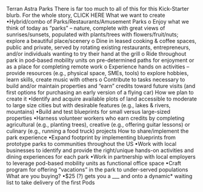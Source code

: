 
Terran Astra Parks 
There is far too much to all of this for this Kick-Starter blurb. For the whole story, CLICK HERE 
What we want to create 
•Hybrid/combo of Parks/Restaurants/Amusement Parks 
o Enjoy what we think of today as “parks” – nature, complete with great views of 
sunrises/sunsets, populated with plants/trees with flowers/fruit/nuts; explore a 
beautiful place/scenery 
o Dine in leased cooking & coffee spaces, public and private, served by rotating existing 
restaurants, entrepreneurs, and/or individuals wanting to try their hand at the grill 
o Ride throughout park in pod-based mobility units on pre-determined paths for 
enjoyment or as a place for completing remote work 
o Experience hands on activities – provide resources (e.g., physical space, SMEs, tools) to 
explore hobbies, learn skills, create music with others 
o Contribute to tasks necessary to build and/or maintain properties and “earn” credits 
toward future visits (and first options for purchasing an early version of a flying car) 
How we plan to create it 
•Identify and acquire available plots of land accessible to moderate to large size cities but with 
desirable features (e.g., lakes & rivers, mountains) 
•Build and test blueprints for small versus large-sized properties 
•Harness volunteer workers who earn credits by completing agricultural (e.g., planting trees), 
creative (e.g., offering guitar lessons) or culinary (e.g., running a food truck) projects 
How to share/implement the park experience 
•Expand footprint by implementing blueprints from prototype parks to communities throughout 
the US 
•Work with local businesses to identify and provide the right/unique hands-on activities and 
dining experiences for each park 
•Work in partnership with local employers to leverage pod-based mobility units as functional 
office space 
•Craft program for offering “vacations” in the park to under-served populations 
What are you buying? 
•$25 (?) gets you a ___ and onto a dynamic* waiting list to take delivery of the first Pods